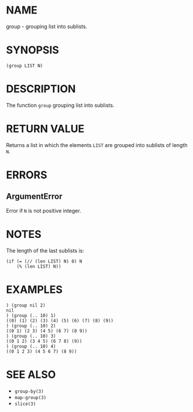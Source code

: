 # NAME
group - grouping list into sublists.

# SYNOPSIS

    (group LIST N)

# DESCRIPTION
The function `group` grouping list into sublists.

# RETURN VALUE
Returns a list in which the elements `LIST` are grouped into sublists of length `N`.

# ERRORS
## ArgumentError
Error if `N` is not positive integer.

# NOTES
The length of the last sublists is:

    (if (= (// (len LIST) N) 0) N
        (% (len LIST) N))

# EXAMPLES

    ) (group nil 2)
    nil
    ) (group (.. 10) 1)
    ((0) (1) (2) (3) (4) (5) (6) (7) (8) (9))
    ) (group (.. 10) 2)
    ((0 1) (2 3) (4 5) (6 7) (8 9))
    ) (group (.. 10) 3)
    ((0 1 2) (3 4 5) (6 7 8) (9))
    ) (group (.. 10) 4)
    ((0 1 2 3) (4 5 6 7) (8 9))

# SEE ALSO
- `group-by(3)`
- `map-group(3)`
- `slice(3)`
